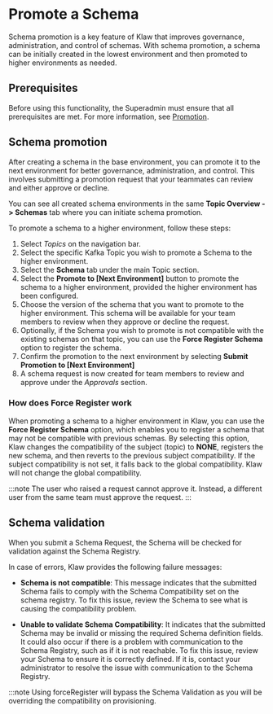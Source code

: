 # Promote a Schema

Schema promotion is a key feature of Klaw that improves governance,
administration, and control of schemas. With schema promotion, a schema
can be initially created in the lowest environment and then promoted to
higher environments as needed.

## Prerequisites

Before using this functionality, the Superadmin must ensure that all
prerequisites are met. For more information, see
[Promotion](../../Concepts/promotion).

## Schema promotion

After creating a schema in the base environment, you can promote it to
the next environment for better governance, administration, and control.
This involves submitting a promotion request that your teammates can
review and either approve or decline.

You can see all created schema environments in the same **Topic Overview
-\> Schemas** tab where you can initiate schema promotion.

To promote a schema to a higher environment, follow these steps:

1.  Select _Topics_ on the navigation bar.
2.  Select the specific Kafka Topic you wish to promote a Schema to the
    higher environment.
3.  Select the **Schema** tab under the main Topic section.
4.  Select the **Promote to \[Next Environment\]** button to promote the
    schema to a higher environment, provided the higher environment has
    been configured.
5.  Choose the version of the schema that you want to promote to the
    higher environment. This schema will be available for your team
    members to review when they approve or decline the request.
6.  Optionally, if the Schema you wish to promote is not compatible with
    the existing schemas on that topic, you can use the **Force Register
    Schema** option to register the schema.
7.  Confirm the promotion to the next environment by selecting **Submit
    Promotion to \[Next Environment\]**
8.  A schema request is now created for team members to review and
    approve under the _Approvals_ section.

### How does Force Register work

When promoting a schema to a higher environment in Klaw, you can use the
**Force Register Schema** option, which enables you to register a schema
that may not be compatible with previous schemas. By selecting this
option, Klaw changes the compatibility of the subject (topic) to
**NONE**, registers the new schema, and then reverts to the previous
subject compatibility. If the subject compatibility is not set, it falls
back to the global compatibility. Klaw will not change the global
compatibility.

:::note
The user who raised a request cannot approve it. Instead, a different user from the same team must approve the request.
:::

## Schema validation

When you submit a Schema Request, the Schema will be checked for
validation against the Schema Registry.

In case of errors, Klaw provides the following failure messages:

- **Schema is not compatible**: This message indicates that the submitted
  Schema fails to comply with the Schema Compatibility set on the schema
  registry. To fix this issue, review the Schema to see what is causing
  the compatibility problem.

- **Unable to validate Schema Compatibility**: It indicates that the submitted Schema may be invalid
  or missing the required Schema definition fields. It could also occur if
  there is a problem with communication to the Schema Registry, such as if
  it is not reachable. To fix this issue, review your Schema to ensure it
  is correctly defined. If it is, contact your administrator to resolve
  the issue with communication to the Schema Registry.

:::note
Using forceRegister will bypass the Schema Validation as you will be
overriding the compatibility on provisioning.
